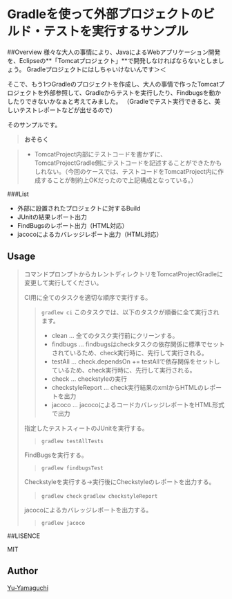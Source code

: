 Gradleを使って外部プロジェクトのビルド・テストを実行するサンプル
====

##Overview
様々な大人の事情により、JavaによるWebアプリケーション開発を、Eclipseの**「Tomcatプロジェクト」**で開発しなければならないとしましょう。
Gradleプロジェクトにはしちゃいけないんです＞＜

そこで、もう1つGradleのプロジェクトを作成し、大人の事情で作ったTomcatプロジェクトを外部参照して、Gradleからテストを実行したり、Findbugsを動かしたりできないかなぁと考えてみました。
（Gradleでテスト実行できると、美しいテストレポートなどが出せるので）

そのサンプルです。

> **おそらく**

> - TomcatProject内部にテストコードを書かずに、TomcatProjectGradle側にテストコードを記述することができたかもしれない。（今回のケースでは、テストコードをTomcatProject内に作成することが制約上OKだったので上記構成となっている。）

###List

* 外部に設置されたプロジェクトに対するBuild
* JUnitの結果レポート出力
* FindBugsのレポート出力（HTML対応）
* jacocoによるカバレッジレポート出力（HTML対応）

## Usage

> コマンドプロンプトからカレントディレクトリをTomcatProjectGradleに変更して実行してください。
>
> CI用に全てのタスクを適切な順序で実行する。
> > `gradlew ci`
> > このタスクでは、以下のタスクが順番に全て実行されます。
> > * clean … 全てのタスク実行前にクリーンする。
> > * findbugs … findbugsはcheckタスクの依存関係に標準でセットされているため、check実行時に、先行して実行される。
> > * testAll … check.dependsOn += testAllで依存関係をセットしているため、check実行時に、先行して実行される。
> > * check … checkstyleの実行
> > * checkstyleReport … check実行結果のxmlからHTMLのレポートを出力
> > * jacoco … jacocoによるコードカバレッジレポートをHTML形式で出力
>
> 指定したテストスィートのJUnitを実行する。
> > `gradlew testAllTests`
>
> FindBugsを実行する。
> > `gradlew findbugsTest`
>
> Checkstyleを実行する→実行後にCheckstyleのレポートを出力する。
> > `gradlew check`
> > `gradlew checkstyleReport`
>
> jacocoによるカバレッジレポートを出力する。
> > `gradlew jacoco`
 

##LISENCE

MIT

## Author
[Yu-Yamaguchi](https://github.com/Yu-Yamaguchi)
